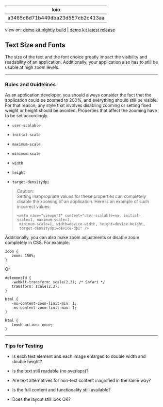 <!-- loioa3465c8d71b449dba23d557cb2c413aa -->

| loio |
| -----|
| a3465c8d71b449dba23d557cb2c413aa |

<div id="loio">

view on: [demo kit nightly build](https://openui5nightly.hana.ondemand.com/#/topic/a3465c8d71b449dba23d557cb2c413aa) | [demo kit latest release](https://openui5.hana.ondemand.com/#/topic/a3465c8d71b449dba23d557cb2c413aa)</div>

## Text Size and Fonts

The size of the text and the font choice greatly impact the visibility and readability of an application. Additionally, your application also has to still be usable at high zoom levels.

***

### Rules and Guidelines

As an application developer, you should always consider the fact that the application could be zoomed to 200%, and everything should still be visible. For that reason, any style that involves disabling zooming or setting fixed weight or height should be avoided. Properties that affect the zooming have to be set accordingly.

-   `user-scalable`

-   `initial-scale`

-   `maximum-scale`

-   `minimum-scale`

-   `width`

-   `height`

-   `target-densitydpi`


> Caution:  
> Setting inappropriate values for these properties can completely disable the zooming of an application. Here is an example of such incorrect values:
> 
> ```
> <meta name="viewport" content="user-scalable=no, initial-scale=1, maximum-scale=1,
>  minimum-scale=1, width=device-width, height=device-height,
>  target-densitydpi=device-dpi" />
> ```

Additionally, you can also make zoom adjustments or disable zoom completely in CSS. For example:

```
zoom {
   zoom: 150%;
}
```

Or

```
#elementId {
   -webkit-transform: scale(2,3); /* Safari */
   transform: scale(2,3);
}

html {
   -ms-content-zoom-limit-min: 1;
   -ms-content-zoom-limit-max: 1;
}

html {
   touch-action: none;
}

```

***

### Tips for Testing

-   Is each text element and each image enlarged to double width and double height?

-   Is the text still readable \(no overlaps\)?

-   Are text alternatives for non-text content magnified in the same way?

-   Is the full content and functionality still available?

-   Does the layout still look OK?


